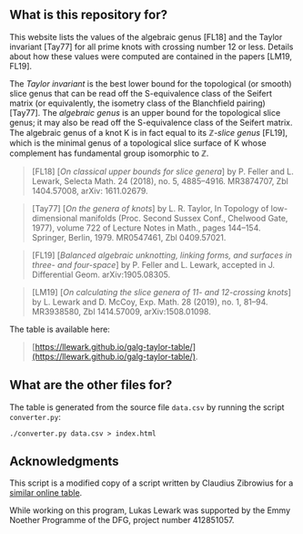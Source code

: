 ## What is this repository for?

This website lists the values of the algebraic genus [FL18] and the Taylor invariant [Tay77] for all prime knots with crossing number 12 or less.
Details about how these values were computed are contained in the papers [LM19, FL19].

The _Taylor invariant_ is the best lower bound for the topological (or smooth) slice genus that can be read off the S-equivalence class of the Seifert matrix (or equivalently, the isometry class of the Blanchfield pairing) [Tay77]. The _algebraic genus_ is an upper bound for the topological slice genus; it may also be read off the S-equivalence class of the Seifert matrix.
The algebraic genus of a knot K is in fact equal to its _ℤ-slice genus_ [FL19], which is the minimal genus of a topological slice surface of K whose complement has fundamental group isomorphic to ℤ.


> [FL18]  [_On classical upper bounds for slice genera_] by P. Feller and L. Lewark, Selecta Math. 24 (2018), no. 5, 4885–4916. MR3874707, Zbl 1404.57008, arXiv: 1611.02679.

> [Tay77] [_On the genera of knots_] by L. R. Taylor, In Topology of low-dimensional manifolds (Proc. Second Sussex Conf., Chelwood Gate, 1977), volume 722 of Lecture Notes in Math., pages 144–154. Springer, Berlin, 1979. MR0547461, Zbl 0409.57021.

> [FL19]  [_Balanced algebraic unknotting, linking forms, and surfaces in three- and four-space_] by P. Feller and L. Lewark, accepted in J. Differential Geom. arXiv:1905.08305.

> [LM19]  [_On calculating the slice genera of 11- and 12-crossing knots_] by L. Lewark and D. McCoy, Exp. Math. 28 (2019), no. 1, 81–94. MR3938580, Zbl 1414.57009, arXiv:1508.01098. 

The table is available here:
> [https://llewark.github.io/galg-taylor-table/](https://llewark.github.io/galg-taylor-table/).

## What are the other files for?

The table is generated from the source file `data.csv` by running the script `converter.py`:

    ./converter.py data.csv > index.html

## Acknowledgments

This script is a modified copy of a script written by Claudius Zibrowius for a [similar online table](https://github.com/LLewark/theta).

While working on this program, Lukas Lewark was supported by the Emmy Noether Programme of the DFG, project number 412851057.
